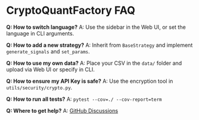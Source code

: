 # CryptoQuantFactory FAQ

**Q: How to switch language?**
A: Use the sidebar in the Web UI, or set the language in CLI arguments.

**Q: How to add a new strategy?**
A: Inherit from `BaseStrategy` and implement `generate_signals` and `set_params`.

**Q: How to use my own data?**
A: Place your CSV in the `data/` folder and upload via Web UI or specify in CLI.

**Q: How to ensure my API Key is safe?**
A: Use the encryption tool in `utils/security/crypto.py`.

**Q: How to run all tests?**
A: `pytest --cov=./ --cov-report=term`

**Q: Where to get help?**
A: [GitHub Discussions](https://github.com/yourname/cryptoquantfactory/discussions)
